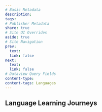 ```yaml
---
# Basic Metadata
description:  
tags: 
# Publisher Metadata
share: true
# Site UI Overrides
aside: true
# Site Navigation
prev: 
  text: 
  link: false
next:
  text: 
  link: false
# Dataview Query Fields
content-type: 
content-tags: Languages
---
```

## Language Learning Journeys

